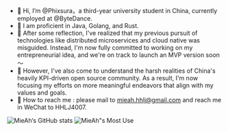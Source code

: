 - 🫡 Hi, I’m @Phixsura，a third-year university student in China, currently employed at @ByteDance.
- 🤒 I am proficient in Java, Golang, and Rust.
- 🤪 After some reflection, I've realized that my previous pursuit of technologies like distributed microservices and cloud native was misguided. Instead, I'm now fully committed to working on my entrepreneurial idea, and we're on track to launch an MVP version soon～
- 🤮 However, I've also come to understand the harsh realities of China's heavily KPI-driven open source community. As a result, I'm now focusing my efforts on more meaningful endeavors that align with my values and goals.
- 🥳 How to reach me : please mail to mieah.hhlj@gmail.com and reach me in WeChat to HHLJ4007.

![MieAh‘s GitHub stats](https://github-readme-stats.vercel.app/api?username=MieAh&show_icons=true&theme=tokyonight)
![MieAh"s Most Use](https://github-readme-stats.vercel.app/api/top-langs/?username=MieAh&layout=compact)

